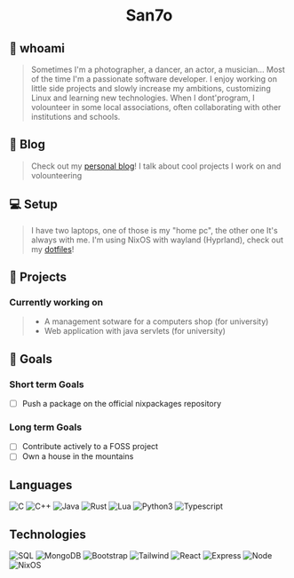 <h1 align="center">San7o</h1>

## 👋 whoami
> Sometimes I'm a photographer, a dancer, an actor, a musician... Most of the time I'm a passionate software developer.
> I enjoy working on little side projects and slowly increase my ambitions, customizing Linux and learning new technologies.
> When I dont'program, I volounteer in some local associations, often collaborating with other institutions and schools.

## 📖 Blog
> Check out my [personal blog](https://unavitaunviaggio.netlify.app/)! I talk about cool projects I work on and volounteering

## 💻 Setup
> I have two laptops, one of those is my "home pc", the other one It's always with me.
> I'm using NixOS with wayland (Hyprland), check out my [dotfiles](https://github.com/San7o/nixos-dotfiles)!

## 🌱 Projects

### Currently working on
> - A management sotware for a computers shop (for university)
> -  Web application with java servlets (for university)

## 🌟 Goals

### Short term Goals
- [ ] Push a package on the official nixpackages repository

### Long term Goals
- [ ] Contribute actively to a FOSS project
- [ ] Own a house in the mountains

## Languages
<div>
  <img src="https://img.shields.io/badge/C-00599C?style=for-the-badge&logo=c&logoColor=white" alt="C">
  <img src="https://img.shields.io/badge/C%2B%2B-00599C?style=for-the-badge&logo=c%2B%2B&logoColor=white" alt="C++">
  <img src="https://img.shields.io/badge/Java-ED8B00?style=for-the-badge&logo=openjdk&logoColor=white" alt="Java">
  <img src="https://img.shields.io/badge/Rust-000000?style=for-the-badge&logo=rust&logoColor=white" alt="Rust">
  <img src="https://img.shields.io/badge/Lua-2C2D72?style=for-the-badge&logo=lua&logoColor=white" alt="Lua">
  <img src="https://img.shields.io/badge/Python-14354C?style=for-the-badge&logo=python&logoColor=white" alt="Python3">
  <img src="https://img.shields.io/badge/TypeScript-007ACC?style=for-the-badge&logo=typescript&logoColor=white" alt="Typescript">
</div>

## Technologies

<div>
  <img src="https://img.shields.io/badge/MySQL-00000F?style=for-the-badge&logo=mysql&logoColor=white" alt="SQL">
  <img src="https://img.shields.io/badge/MongoDB-4EA94B?style=for-the-badge&logo=mongodb&logoColor=white" alt="MongoDB">
  <img src="https://img.shields.io/badge/Bootstrap-563D7C?style=for-the-badge&logo=bootstrap&logoColor=white" alt="Bootstrap">
  <img src="https://img.shields.io/badge/Tailwind_CSS-38B2AC?style=for-the-badge&logo=tailwind-css&logoColor=white" alt="Tailwind">
  <img src="https://img.shields.io/badge/React-20232A?style=for-the-badge&logo=react&logoColor=61DAFB" alt="React">
  <img src="https://img.shields.io/badge/Express.js-404D59?style=for-the-badge" alt="Express">
  <img src="https://img.shields.io/badge/Node.js-43853D?style=for-the-badge&logo=node.js&logoColor=white" alt="Node">
  <img src="https://img.shields.io/badge/NixOS-5277C3?style=for-the-badge&logo=nixos&logoColor=white" alt="NixOS">
</div>
